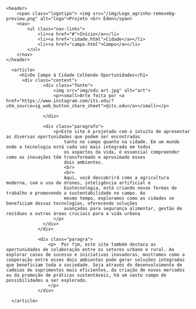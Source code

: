 <!DOCTYPE html>
<html lang="pt-br">

<head>
    <meta charset="UTF-8">
    <meta name="viewport" content="width=device-width, initial-scale=1.0">
    <title>Projeto Éden - Início</title>
    <link rel="stylesheet" href="style.css">
    <link rel="shortcut icon" href="favicon.ico" type="image/x-icon">
</head>

<body>

    <header>
        <span class="logotipo"> <img src="/img/Logo_agrinho-removebg-preview.png" alt="logo">Projeto <br> Éden</span>
        <nav>
            <ul class="nav-links">
                <li><a href="#">Início</a></li>
                <li><a href="cidade.html">Cidade</a></li>
                <li><a href="campo.html">Campo</a></li>
            </ul>
        </nav>
    </header>

      <article>
         <h1>Do Campo à Cidade Colhendo Oportunidades</h1>
          <div class="content">
                  <div class="fonte">
                      <img src="img/odu art.jpg" alt="art">
                      <p><small>Arte feita por <a href="https://www.instagram.com/its.odu/?utm_source=ig_web_button_share_sheet">@its.odu</a></small></p>
                      
                  </div>
                 
                  <div class="paragrafo">
                      <p>Este site é projetado com o intuito de apresentar as diversas oportunidades que podem ser encontradas
                          tanto no campo quanto na cidade. Em um mundo onde a tecnologia está cada vez mais integrada em todos
                          os aspectos da vida, é essencial compreender como as inovações têm transformado e aproximado esses
                          dois ambientes.
                          <br>
                          <br>
                          Aqui, você descobrirá como a agricultura moderna, com o uso de drones, inteligência artificial e
                          biotecnologia, está criando novas formas de trabalho e promovendo a sustentabilidade no campo. Ao
                          mesmo tempo, exploramos como as cidades se beneficiam dessas tecnologias, oferecendo soluções
                          avançadas para segurança alimentar, gestão de resíduos e outras áreas cruciais para a vida urbana
                      </p> 
                  </div>
                </div>

                <div class="paragra">
                    <p>  Por fim, este site também destaca as oportunidades de colaboração entre os setores urbano e rural. Ao explorar casos de sucesso e iniciativas inovadoras, mostramos como a cooperação entre esses dois ambientes pode gerar soluções integradas que beneficiam toda a sociedade. Seja através do desenvolvimento de cadeias de suprimentos mais eficientes, da criação de novos mercados ou da promoção de práticas sustentáveis, há um vasto campo de possibilidades a ser explorado.
                    </p>
                </div>
                  
      </article>


</body>

</html>
